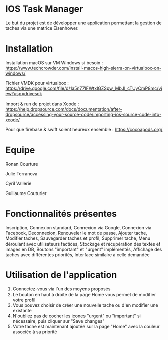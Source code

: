 # IOS Task Manager
Le but du projet est de développer une application permettant la gestion de taches via une matrice Eisenhower.

# Installation
Installation macOS sur VM Windows si besoin :
https://www.techcrowder.com/install-macos-high-sierra-on-virtualbox-on-windows/

Fichier VMDK pour virtualbox :
https://drive.google.com/file/d/1a5n77lFWtxlGZSpw_MbJI_cTUyCmP8mc/view?usp=drivesdk

Import & run de projet dans Xcode : 
https://help.dropsource.com/docs/documentation/after-dropsource/accessing-your-source-code/importing-ios-source-code-into-xcode/

Pour que firebase & swift soient heureux ensemble :
https://cocoapods.org/

# Equipe
Ronan Courture

Julie Terranova

Cyril Vallerie

Guillaume Couturier

# Fonctionnalités présentes
Inscription, 
Connexion standard, 
Connexion via Google, 
Connexion via Facebook, 
Deconnexion, 
Renouveler le mot de passe, 
Ajouter tache, 
Modifier taches, 
Sauvegarder taches et profil, 
Supprimer tache, 
Menu déroulant avec utilisateurs factices, 
Stockage et récupération des textes et images en DB, 
Boutons "important" et "urgent" implémentés, 
Affichage des taches avec différentes priorités, 
Interface similaire à celle demandée

# Utilisation de l'application
1. Connectez-vous via l'un des moyens proposés
2. Le bouton en haut à droite de la page Home vous permet de modifier votre profil
3. Vous pouvez choisir de créer une nouvelle tache ou d'en modifier une existante
4. N'oubliez pas de cocher les icones "urgent" ou "important" si nécessaire, puis cliquer sur "Save changes"
5. Votre tache est maintenant ajoutée sur la page "Home" avec la couleur associée à sa priorité
